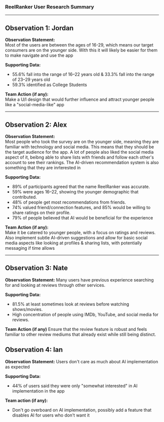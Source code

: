 ### ReelRanker User Research Summary  

---

## Observation 1: Jordan

**Observation Statement:**  
Most of the users are between the ages of 16-29, which means our target consumers are on the younger side. With this it will likely be easier
for them to make navigate and use the app

**Supporting Data:**  
- 55.6% fall into the range of 16–22 years old & 33.3% fall into the range of 23–29 years old  
- 59.3% identified as College Students

**Team Action (if any):**  
Make a U/I design that would further influence and attract younger people like a "social-media-like" app

---

## Observation 2: Alex

**Observation Statement:**  
Most people who took the survey are on the younger side, meaning they are familiar with technology and social media. This means that they should be the target audience for the app. A lot of people also liked the social media aspect of it, beibng able to share lists with friends and follow each other's account to see their rankings. The AI-driven recommendation system is also something that they are inrterested in

**Supporting Data:**  
- 89% of participants agreed that the name ReelRanker was accurate.  
- 59% were ages 16–22, showing the younger demographic that contributed.
- 48% of people get most recommendations from friends. 
- 74% valued friend/connection features, and 85% would be willing to share ratings on their profile.
- 79% of people believed that AI would be beneficial for the experience

**Team Action (if any):**  
Make it be catered to younger people, with a focus on ratings and reviews. Also implement subtle AI-driven suggestions and allow for basic social media aspects like looking at profiles & sharing lists, with potentially messaging if time allows

---

## Observation 3: Nate
**Observation Statement:**
Many users have previous experience searching for and looking at reviews through other services.

**Supporting Data:**
- 81.5% at least sometimes look at reviews before watching shows/movies.
- High concentration of people using IMDb, YouTube, and social media for reviews.

**Team Action (if any)**
Ensure that the review feature is robust and feels familiar to other review mediums that already exist while still being distinct.

## Observation 4: Ian
**Observation Statement:**
Users don't care as much about AI implementation as expected
  
**Supporting Data:** 
- 44% of users said they were only "somewhat interested" in AI implementation in the app

**Team action (if any):** 
- Don't go overboard on AI implementation, possibly add a feature that disables AI for users who don't want it

